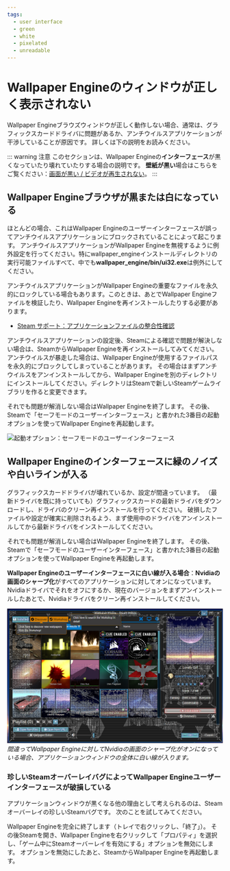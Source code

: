 ```yaml
---
tags:
  - user interface
  - green
  - white
  - pixelated
  - unreadable
---
```


# Wallpaper Engineのウィンドウが正しく表示されない

Wallpaper Engineブラウズウィンドウが正しく動作しない場合、通常は、グラフィックスカードドライバに問題があるか、アンチウイルスアプリケーションが干渉していることが原因です。 詳しくは下の説明をお読みください。

::: warning
注意 このセクションは、Wallpaper Engineの**インターフェース**が黒くなっていたり壊れていたりする場合の説明です。 **壁紙が黒い**場合はこちらをご覧ください：[画面が黒い / ビデオが再生されない](/noshow/notplaying.html)。
:::

## Wallpaper Engineブラウザが黒または白になっている

ほとんどの場合、これはWallpaper Engineのユーザーインターフェースが誤ってアンチウイルスアプリケーションにブロックされていることによって起こります。 アンチウイルスアプリケーションがWallpaper Engineを無視するように例外設定を行ってください。特にwallpaper_engineインストールディレクトリの実行可能ファイルすべて、中でも**wallpaper_engine/bin/ui32.exe**は例外にしてください。

アンチウイルスアプリケーションがWallpaper Engineの重要なファイルを永久的にロックしている場合もあります。このときは、あとでWallpaper Engineファイルを検証したり、Wallpaper Engineを再インストールしたりする必要があります。

* [Steam サポート：アプリケーションファイルの整合性確認](https://support.steampowered.com/kb_article.php?ref=2037-QEUH-3335)

アンチウイルスアプリケーションの設定後、Steamによる確認で問題が解決しない場合は、SteamからWallpaper Engineを再インストールしてみてください。 アンチウイルスが暴走した場合は、Wallpaper Engineが使用するファイルパスを永久的にブロックしてしまっていることがあります。 その場合はまずアンチウイルスをアンインストールしてから、Wallpaper Engineを別のディレクトリにインストールしてください。ディレクトリはSteamで新しいSteamゲームライブラリを作ると変更できます。

それでも問題が解消しない場合はWallpaper Engineを終了します。 その後、Steamで「セーフモードのユーザーインターフェース」と書かれた3番目の起動オプションを使ってWallpaper Engineを再起動します。

![起動オプション：セーフモードのユーザーインターフェース](/img/faq/steam_launch_option.jpg)

## Wallpaper Engineのインターフェースに緑のノイズや白いラインが入る

グラフィックスカードドライバが壊れているか、設定が間違っています。 （最新ドライバを既に持っていても）グラフィックスカードの最新ドライバをダウンロードし、ドライバのクリーン再インストールを行ってください。 破損したファイルや設定が確実に削除されるよう、まず使用中のドライバをアンインストールしてから最新ドライバをインストールしてください。

それでも問題が解消しない場合はWallpaper Engineを終了します。 その後、Steamで「セーフモードのユーザーインターフェース」と書かれた3番目の起動オプションを使ってWallpaper Engineを再起動します。

**Wallpaper Engineのユーザーインターフェースに白い線が入る場合**：**Nvidiaの画面のシャープ化**がすべてのアプリケーションに対してオンになっています。 Nvidiaドライバでそれをオフにするか、現在のバージョンをまずアンインストールしたあとで、Nvidiaドライバをクリーン再インストールしてください。

![Nvidiaの画面のシャープ化に関する問題](./imagesharpening.png) *間違ってWallpaper Engineに対してNvidiaの画面のシャープ化がオンになっている場合、アプリケーションウィンドウの全体に白い線が入ります。*

### 珍しいSteamオーバーレイバグによってWallpaper Engineユーザーインターフェースが破損している

アプリケーションウィンドウが黒くなる他の理由として考えられるのは、Steamオーバーレイの珍しいSteamバグです。 次のことを試してみてください。

Wallpaper Engineを完全に終了します（トレイで右クリックし、「終了」）。 その後Steamを開き、Wallpaper Engineを右クリックして「プロパティ」を選択し、「ゲーム中にSteamオーバーレイを有効にする」オプションを無効にします。 オプションを無効にしたあと、SteamからWallpaper Engineを再起動します。 